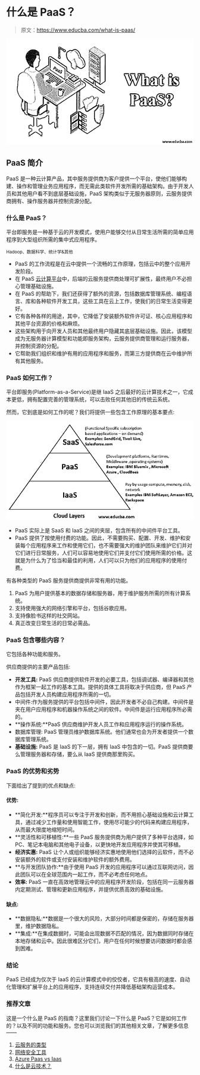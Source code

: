 # 什么是 PaaS？

> 原文：<https://www.educba.com/what-is-paas/>

![what is paas](img/d216c3f7c2b29560b13d711a6c9cf77c.png)



## PaaS 简介

PaaS 是一种云计算产品，其中服务提供商为客户提供一个平台，使他们能够构建、操作和管理业务应用程序，而无需此类软件开发所需的基础架构。由于开发人员和其他用户看不到底层基础设施，PaaS 架构类似于无服务器原则，云服务提供商拥有、操作服务器并控制资源分配。

### 什么是 PaaS？

平台即服务是一种基于云的开发模式，使用户能够交付从日常生活所需的简单应用程序到大型组织所需的集中式应用程序。

<small>Hadoop、数据科学、统计学&其他</small>

*   PaaS 的工作流程是在云中提供一个流畅的工作原理，包括云中的整个应用开发阶段。
*   在 PaaS [云计算平台](https://www.educba.com/cloud-computing-application/)中，后端的云服务提供商处理可扩展性，最终用户不必担心管理基础设施。
*   在 PaaS 的帮助下，我们还获得了额外的资源，包括数据库管理系统、编程语言、库和各种软件开发工具，这些工具在云上工作，使我们的日常生活变得更好。
*   它有各种各样的用途，其中，它降低了安装额外软件许可证、核心应用程序和其他平台资源的价格和麻烦。
*   这些架构用于向开发人员和其他最终用户隐藏其底层基础设施。因此，该模型成为无服务器计算模型和功能即服务架构，云服务提供商管理和运行服务器，并控制资源的分配。
*   它帮助我们组织和维护有用的应用程序和服务，而第三方提供商在云中维护所有其他服务。

### PaaS 如何工作？

平台即服务(Platform-as-a-Service)是继 IaaS 之后最好的云计算技术之一，它成本更低，拥有配置完善的管理系统，可以击败任何其他旧的传统云系统。

然而，它到底是如何工作的呢？我们将提供一些包含工作原理的基本要点:

![what is saas](img/5c55d83b4239b122967b8cee0d32a212.png)



*   PaaS 实际上是 SaaS 和 IaaS 之间的夹层，包含所有的中间件平台工具。
*   PaaS 提供了按使用付费的功能。因此，不需要购买、配置、开发、维护和安装每个应用程序来工作和使用它们，也不需要强大的维护团队来维护它们并对它们进行日常服务，人们可以容易地使用它们并支付它们使用所需的价格。这就是为什么为了恰当和最佳的利用，人们可以只为他们的应用程序的使用付费。

有各种类型的 PaaS 服务提供商提供非常有用的功能。

1.  PaaS 为用户提供基本的数据存储和服务器，用于维护服务所需的所有计算系统。
2.  支持使用强大的网络引擎和平台，包括谷歌应用。
3.  支持像脸书这样的社交网站。
4.  真正改变日常生活的日常必需品。

### PaaS 包含哪些内容？

它包括各种功能和服务。

供应商提供的主要产品包括:

*   **开发工具:** PaaS 供应商提供软件开发的必要工具，包括调试器、编译器和其他作为框架一起工作的基本工具。提供的具体工具将取决于供应商，但 PaaS 产品包括开发人员构建应用程序所需的一切。
*   中间件:作为服务提供的平台包括中间件，因此开发者不必自己构建。中间件是夹在用户应用程序和机器操作系统之间的软件。中间件是运行应用程序所必需的。
*   **操作系统:**PaaS 供应商维护开发人员工作和应用程序运行的操作系统。
*   数据库管理: PaaS 管理员维护数据库系统。他们通常也会为开发者提供一个数据库管理系统。
*   **基础设施:** PaaS 是 IaaS 的下一层，拥有 IaaS 中包含的一切。PaaS 提供商要么管理服务器和存储，要么从 IaaS 提供商那里购买。

### PaaS 的优势和劣势

下面给出了提到的优点和缺点:

#### 优势:

*   **简化开发:**程序员可以专注于开发和创新，而不用担心基础设施和云计算工具，通过减少工作量和使用智能工作，使用尽可能少的代码来构建应用程序，从而最大限度地缩短时间。
*   **灵活性和可移植性:**一些 PaaS 服务提供商为用户提供了多种平台选择，如 PC、笔记本电脑和其他电子设备，以更快地开发应用程序并使其可移植。
*   **经济实惠:** PaaS 让个人或组织能够经济实惠地使用他们选择的云软件，而不必安装额外的软件或支付安装和维护软件的额外费用。
*   **与开发团队协作:**由于使用 PaaS 开发的应用程序可以通过互联网访问，因此团队可以在全球范围内一起工作，而不必考虑任何地点。
*   **效率:** PaaS 一直在高效地管理云中的应用程序开发阶段，包括在同一云服务器内定期测试、管理和更新应用程序，并提供优质高效的基础设施。

#### 缺点:

*   **数据隐私:**数据是一个很大的风险，大部分时间都是保密的，存储在服务器里，维护数据隐私。
*   **集成:**在集成数据时，可能会出现数据不匹配的情况，因为数据同时存储在本地存储和云中。因此很难区分它们，用户在任何时候想要访问数据时都会感到困难。

### 结论

PaaS 已经成为仅次于 IaaS 的云计算模式中的佼佼者，它具有极高的速度、自动化管理和扩展平台上的应用程序，支持连续交付并降低基础架构运营成本。

### 推荐文章

这是一个什么是 PaaS 的指南？这里我们讨论一下什么是 PaaS？它是如何工作的？以及不同的功能和服务。您也可以浏览我们的其他相关文章，了解更多信息——

1.  [云服务的类型](https://www.educba.com/types-of-cloud-services/)
2.  [网络安全工具](https://www.educba.com/cyber-security-tools/)
3.  [Azure Paas vs Iaas](https://www.educba.com/azure-paas-vs-iaas/)
4.  [什么是云技术？](https://www.educba.com/what-is-cloud-technology/)





